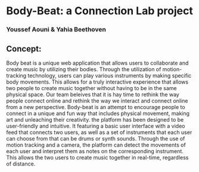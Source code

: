 # Body-Beat: a Connection Lab project
### Youssef Aouni & Yahia Beethoven    
## Concept:
Body beat is a unique web application that allows users to collaborate and create music by utilizing their bodies.
Through the utilization of motion-tracking technology, users can play various instruments by making specific body movements. This allows for a truly 
interactive experience that allows two people to create music together without having to be in the same physical space. Our team beleives that it is 
hay time to rethink the way people connect online and rethink the way we interact and connect online from a new perspective. Body-beat is an attempt
to encourage people to connect in a unique and fun way that includes physical movement, making art and unleaching their creativity. the platform has 
been designed to be user-friendly and intuitive. It featuring a basic user interface with a video feed that connects two users, as well as a set of
instruments that each user can choose from that can be drums or synth sounds. Through the use of motion tracking and a camera, the platform can detect 
the movements of each user and interpret them as notes on the corresponding instrument. This allows the two users to create music together in real-time,
regardless of distance.
